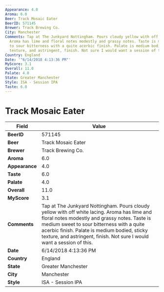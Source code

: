 ```yaml
---
Appearance: 4.0
Aroma: 6.0
Beer: Track Mosaic Eater
BeerID: 571145
Brewer: Track Brewing Co.
City: Manchester
Comments: Tap at The Junkyard Nottingham. Pours cloudy yellow with off white lacing.
  Aroma has lime and floral notes modestly and grassy notes. Taste is medium sweet
  to sour bitterness with a quite acerbic finish. Palate is medium bodied, sticky
  texture, and astringent, finish. Not sure I would want a session of this.
Country: England
Date: '"6/14/2018 4:13:36 PM"'
MyScore: 3.1
Overall: 11.0
Palate: 4.0
State: Greater Manchester
Style: ISA - Session IPA
Taste: 6.0
---
```


# Track Mosaic Eater

| Field         | Value |
|---------------|-------|
| **BeerID** | 571145 |
| **Beer** | Track Mosaic Eater |
| **Brewer** | Track Brewing Co. |
| **Aroma** | 6.0 |
| **Appearance** | 4.0 |
| **Taste** | 6.0 |
| **Palate** | 4.0 |
| **Overall** | 11.0 |
| **MyScore** | 3.1 |
| **Comments** | Tap at The Junkyard Nottingham. Pours cloudy yellow with off white lacing. Aroma has lime and floral notes modestly and grassy notes. Taste is medium sweet to sour bitterness with a quite acerbic finish. Palate is medium bodied, sticky texture, and astringent, finish. Not sure I would want a session of this. |
| **Date** | 6/14/2018 4:13:36 PM |
| **Country** | England |
| **State** | Greater Manchester |
| **City** | Manchester |
| **Style** | ISA - Session IPA |
